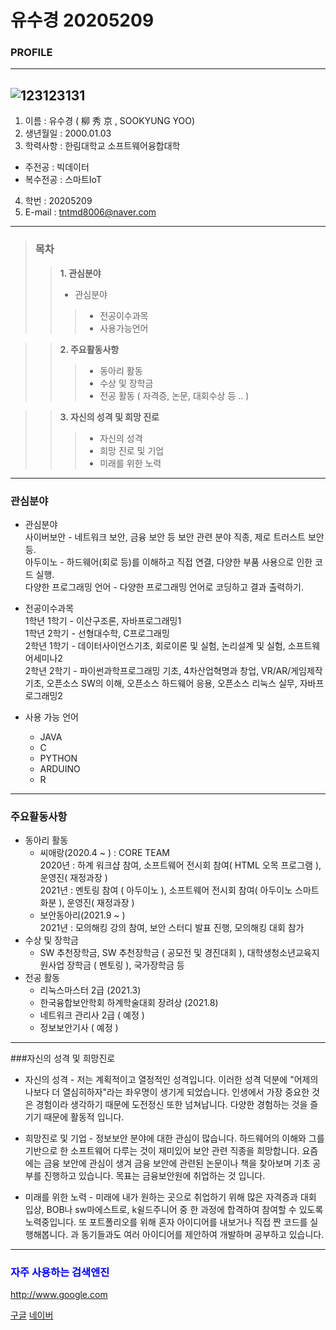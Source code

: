 #  유수경 20205209

### PROFILE
------------
![123123131](https://user-images.githubusercontent.com/80819675/135742938-14b78871-16e8-45ca-a9b6-d3823496f912.jpg)
------------
1. 이름 : 유수경 ( 柳 秀 京 , SOOKYUNG YOO)
2. 생년월일 : 2000.01.03
3. 학력사항 : 한림대학교 소프트웨어융합대학
 + 주전공 : 빅데이터
 + 복수전공 : 스마트IoT 
4. 학번 : 20205209 
5. E-mail : tntmd8006@naver.com
------------

> ### 목차
>> **1. 관심분야**
>>   * 관심분야
>>>  * 전공이수과목
>>>  * 사용가능언어

>> **2. 주요활동사항**
>>>  * 동아리 활동
>>>  * 수상 및 장학금
>>>  * 전공 활동 ( 자격증, 논문, 대회수상 등 .. )
 
>> **3. 자신의 성격 및 희망 진로**
>>> * 자신의 성격
>>> * 희망 진로 및 기업
>>> * 미래를 위한 노력

* * * * * * * *

### 관심분야
  * 관심분야 \
  사이버보안 - 네트워크 보안, 금융 보안 등 보안 관련 분야 직종, 제로 트러스트 보안 등. \
  아두이노 - 하드웨어(회로 등)를 이해하고 직접 연결, 다양한 부품 사용으로 인한 코드 실행. \
  다양한 프로그래밍 언어 - 다양한 프로그래밍 언어로 코딩하고 결과 출력하기.
  
  * 전공이수과목 \
  1학년 1학기 - 이산구조론, 자바프로그래밍1 \
  1학년 2학기 - 선형대수학, C프로그래밍 \
  2학년 1학기 - 데이터사이언스기초, 회로이론 및 실험, 논리설계 및 실험, 소프트웨어세미나2 \
  2학년 2학기 - 파이썬과학프로그래밍 기초, 4차산업혁명과 창업, VR/AR/게임제작 기초, 오픈소스 SW의 이해, 오픈소스 하드웨어 응용, 오픈소스 리눅스 실무, 자바프로그래밍2 
  
  * 사용 가능 언어
    + JAVA
    + C
    + PYTHON
    + ARDUINO
    + R
-------------------
### 주요활동사항
  * 동아리 활동
       * 씨애랑(2020.4 ~ ) : CORE TEAM \
       2020년 : 하계 워크샵 참여, 소프트웨어 전시회 참여( HTML 오목 프로그램 ), 운영진( 재정과장 ) \
       2021년 : 멘토링 참여 ( 아두이노 ), 소프트웨어 전시회 참여( 아두이노 스마트 화분 ), 운영진( 재정과장 )   
       * 보안동아리(2021.9 ~ ) \
       2021년 : 모의해킹 강의 참여, 보안 스터디 발표 진행, 모의해킹 대회 참가
  * 수상 및 장학금
    * SW 추천장학금, SW 추천장학금 ( 공모전 및 경진대회 ), 대학생청소년교육지원사업 장학금 ( 멘토링 ), 국가장학금 등
  * 전공 활동
    * 리눅스마스터 2급 (2021.3)
    * 한국융합보안학회 하계학술대회 장려상 (2021.8)
    * 네트워크 관리사 2급 ( 예정 )
    * 정보보안기사 ( 예정 )
 ---------------------
 ###자신의 성격 및 희망진로
   * 자신의 성격
    - 저는 계획적이고 열정적인 성격입니다. 이러한 성격 덕분에 "어제의 나보다 더 열심히하자"라는 좌우명이 생기게 되었습니다. 인생에서 가장 중요한 것은 경험이라 생각하기 때문에 도전정신 또한 넘쳐납니다. 다양한 경험하는 것을 즐기기 때문에 활동적 입니다. 
    
   * 희망진로 및 기업
    - 정보보안 분야에 대한 관심이 많습니다. 하드웨어의 이해와 그를 기반으로 한 소프트웨어 다루는 것이 재미있어 보안 관련 직종을 희망합니다. 요즘에는 금융 보안에 관심이 생겨 금융 보안에 관련된 논문이나 책을 찾아보며 기초 공부를 진행하고 있습니다. 목표는 금융보안원에 취업하는 것 입니다. 

   * 미래를 위한 노력
    - 미래에 내가 원하는 곳으로 취업하기 위해 많은 자격증과 대회 입상, BOB나 sw마에스트로, k쉴드주니어 중 한 과정에 합격하여 참여할 수 있도록 노력중입니다. 또 포트폴리오를 위해 혼자 아이디어를 내보거나 직접 짠 코드를 실행해봅니다. 과 동기들과도 여러 아이디어를 제안하여 개발하며 공부하고 있습니다.
-----------------------

 
### <span style="color : blue">자주 사용하는 검색엔진</span>
http://www.google.com

[구글](http://www.google.com)
[네이버](naver.com)

